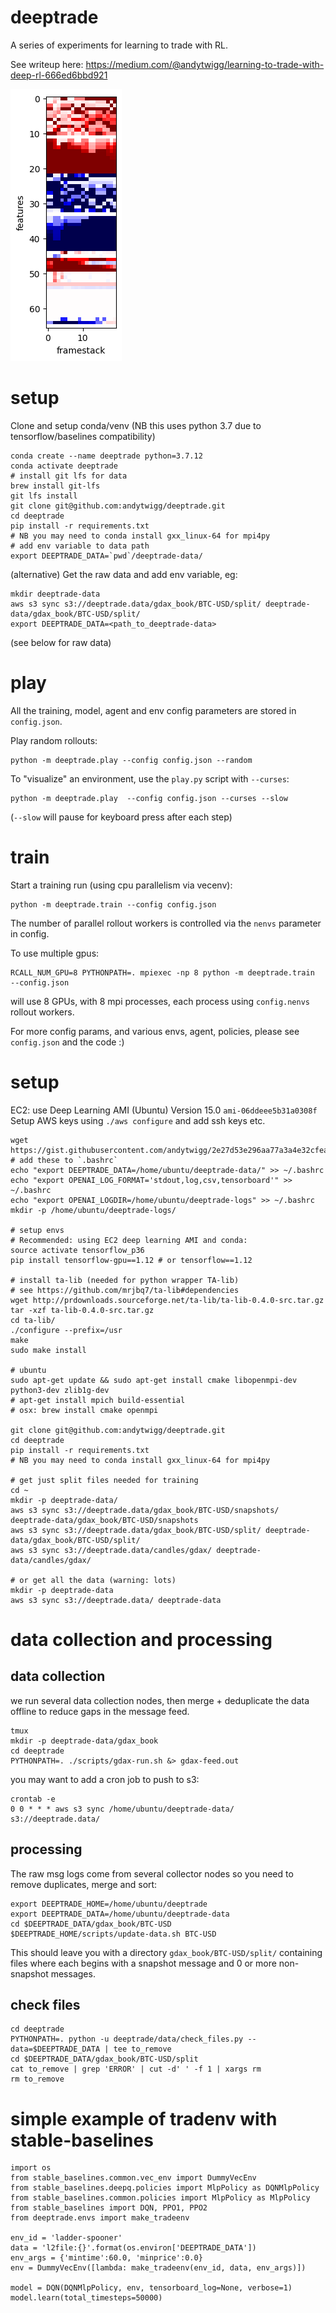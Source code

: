 # deeptrade

A series of experiments for learning to trade with RL.

See writeup here: https://medium.com/@andytwigg/learning-to-trade-with-deep-rl-666ed6bbd921

![state](./experiments/small_state.png)

# setup

Clone and setup conda/venv (NB this uses python 3.7 due to tensorflow/baselines compatibility)
```
conda create --name deeptrade python=3.7.12
conda activate deeptrade
# install git lfs for data
brew install git-lfs
git lfs install
git clone git@github.com:andytwigg/deeptrade.git
cd deeptrade
pip install -r requirements.txt
# NB you may need to conda install gxx_linux-64 for mpi4py
# add env variable to data path
export DEEPTRADE_DATA=`pwd`/deeptrade-data/
```

(alternative) Get the raw data and add env variable, eg:
```
mkdir deeptrade-data
aws s3 sync s3://deeptrade.data/gdax_book/BTC-USD/split/ deeptrade-data/gdax_book/BTC-USD/split/
export DEEPTRADE_DATA=<path_to_deeptrade-data>
```
(see below for raw data)

# play

All the training, model, agent and env config parameters are stored in `config.json`.

Play random rollouts:
```
python -m deeptrade.play --config config.json --random
```

To "visualize" an environment, use the `play.py` script with `--curses`:
```
python -m deeptrade.play  --config config.json --curses --slow
```
(`--slow` will pause for keyboard press after each step)

# train
Start a training run (using cpu parallelism via vecenv):
```
python -m deeptrade.train --config config.json
```
The number of parallel rollout workers is controlled via the `nenvs` parameter in config.

To use multiple gpus:
```
RCALL_NUM_GPU=8 PYTHONPATH=. mpiexec -np 8 python -m deeptrade.train  --config.json
```
will use 8 GPUs, with 8 mpi processes, each process using `config.nenvs` rollout workers.

For more config params, and various envs, agent, policies, please see `config.json` and the code :)


# setup
EC2: use Deep Learning AMI (Ubuntu) Version 15.0 `ami-06ddeee5b31a0308f`
Setup AWS keys using `./aws configure` and add ssh keys etc.

```
wget https://gist.githubusercontent.com/andytwigg/2e27d53e296aa77a3a4e32cfeab76fae/raw/b54004d89ba3fce2b7974b2f7949a737b3389267/.tmux.conf
# add these to `.bashrc`
echo "export DEEPTRADE_DATA=/home/ubuntu/deeptrade-data/" >> ~/.bashrc
echo "export OPENAI_LOG_FORMAT='stdout,log,csv,tensorboard'" >> ~/.bashrc
echo "export OPENAI_LOGDIR=/home/ubuntu/deeptrade-logs" >> ~/.bashrc
mkdir -p /home/ubuntu/deeptrade-logs/

# setup envs
# Recommended: using EC2 deep learning AMI and conda:
source activate tensorflow_p36
pip install tensorflow-gpu==1.12 # or tensorflow==1.12

# install ta-lib (needed for python wrapper TA-lib)
# see https://github.com/mrjbq7/ta-lib#dependencies
wget http://prdownloads.sourceforge.net/ta-lib/ta-lib-0.4.0-src.tar.gz
tar -xzf ta-lib-0.4.0-src.tar.gz
cd ta-lib/
./configure --prefix=/usr
make
sudo make install

# ubuntu
sudo apt-get update && sudo apt-get install cmake libopenmpi-dev python3-dev zlib1g-dev
# apt-get install mpich build-essential
# osx: brew install cmake openmpi

git clone git@github.com:andytwigg/deeptrade.git
cd deeptrade
pip install -r requirements.txt
# NB you may need to conda install gxx_linux-64 for mpi4py

# get just split files needed for training
cd ~
mkdir -p deeptrade-data/
aws s3 sync s3://deeptrade.data/gdax_book/BTC-USD/snapshots/ deeptrade-data/gdax_book/BTC-USD/snapshots
aws s3 sync s3://deeptrade.data/gdax_book/BTC-USD/split/ deeptrade-data/gdax_book/BTC-USD/split/
aws s3 sync s3://deeptrade.data/candles/gdax/ deeptrade-data/candles/gdax/

# or get all the data (warning: lots)
mkdir -p deeptrade-data
aws s3 sync s3://deeptrade.data/ deeptrade-data
```


# data collection and processing

## data collection
we run several data collection nodes, then merge + deduplicate the data offline to reduce gaps in the message feed.
```
tmux
mkdir -p deeptrade-data/gdax_book
cd deeptrade
PYTHONPATH=. ./scripts/gdax-run.sh &> gdax-feed.out
```

you may want to add a cron job to push to s3:
```
crontab -e
0 0 * * * aws s3 sync /home/ubuntu/deeptrade-data/ s3://deeptrade.data/
```

## processing
The raw msg logs come from several collector nodes so you need to remove duplicates, merge and sort:

```
export DEEPTRADE_HOME=/home/ubuntu/deeptrade
export DEEPTRADE_DATA=/home/ubuntu/deeptrade-data
cd $DEEPTRADE_DATA/gdax_book/BTC-USD
$DEEPTRADE_HOME/scripts/update-data.sh BTC-USD
```
This should leave you with a directory `gdax_book/BTC-USD/split/` containing files where each begins with a snapshot message and 0 or more non-snapshot messages.

## check files
```
cd deeptrade
PYTHONPATH=. python -u deeptrade/data/check_files.py --data=$DEEPTRADE_DATA | tee to_remove
cd $DEEPTRADE_DATA/gdax_book/BTC-USD/split
cat to_remove | grep 'ERROR' | cut -d' ' -f 1 | xargs rm
rm to_remove
```


# simple example of tradenv with stable-baselines

```
import os
from stable_baselines.common.vec_env import DummyVecEnv
from stable_baselines.deepq.policies import MlpPolicy as DQNMlpPolicy
from stable_baselines.common.policies import MlpPolicy as MlpPolicy
from stable_baselines import DQN, PPO1, PPO2
from deeptrade.envs import make_tradeenv

env_id = 'ladder-spooner'
data = 'l2file:{}'.format(os.environ['DEEPTRADE_DATA'])
env_args = {'mintime':60.0, 'minprice':0.0}
env = DummyVecEnv([lambda: make_tradeenv(env_id, data, env_args)])

model = DQN(DQNMlpPolicy, env, tensorboard_log=None, verbose=1)
model.learn(total_timesteps=50000)
```

